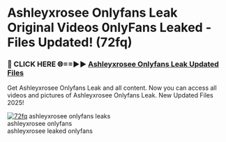 # Ashleyxrosee Onlyfans Leak Original Videos 0nlyFans Leaked - Files Updated! (72fq)

<h3>🔴 CLICK HERE 🌐==►► <a href="https://tinyurl.com/3hn5wdd3" rel="nofollow">Ashleyxrosee Onlyfans Leak Updated Files</a></h3>

Get Ashleyxrosee Onlyfans Leak and all content. Now you can access all videos and pictures of Ashleyxrosee Onlyfans Leak. New Updated Files 2025!

[![72fq](https://i.imgur.com/4HnBqBT.gif)](https://tinyurl.com/3hn5wdd3)
ashleyxrosee onlyfans leaks<br>
ashleyxrosee onlyfans<br>
ashleyxrosee leaked onlyfans